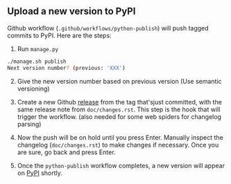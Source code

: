 ## Upload a new version to PyPI

Github workflow (`.github/workflows/python-publish`) will push tagged commits to PyPI. Here are the steps:

1. Run `manage.py` 

```bash
./manage.sh publish
Next version number? (previous: 'XXX')
```

2. Give the new version number based on previous version (Use semantic versioning)

3. Create a new Github [release](https://github.com/PyGithub/PyGithub/releases) from the tag that'sjust committed, with the same release note from `doc/changes.rst`. This step is the hook that will trigger the workflow. (also needed for some web spiders for changelog parsing)
 
4. Now the push will be on hold until you press Enter. Manually inspect the changelog (`doc/changes.rst`) to make changes if necessary. Once you are sure, go back and press Enter. 

5. Once the `python-publish` workflow completes, a new version will appear on [PyPI](https://pypi.org/project/PyGithub/#history) shortly.


